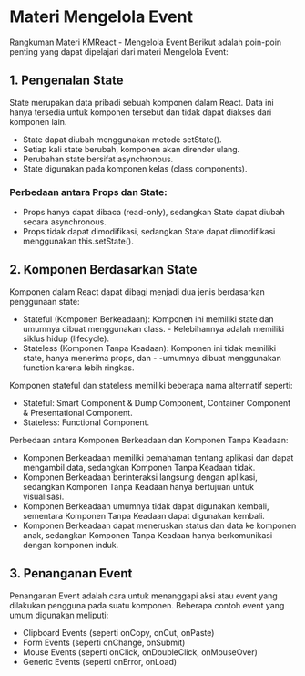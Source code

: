# Materi Mengelola Event
Rangkuman Materi KMReact - Mengelola Event
Berikut adalah poin-poin penting yang dapat dipelajari dari materi Mengelola Event:

## 1. Pengenalan State
State merupakan data pribadi sebuah komponen dalam React. Data ini hanya tersedia untuk komponen tersebut dan tidak dapat diakses dari komponen lain.

- State dapat diubah menggunakan metode setState().
- Setiap kali state berubah, komponen akan dirender ulang.
- Perubahan state bersifat asynchronous.
- State digunakan pada komponen kelas (class components).

### Perbedaan antara Props dan State:

- Props hanya dapat dibaca (read-only), sedangkan State dapat diubah secara asynchronous.
- Props tidak dapat dimodifikasi, sedangkan State dapat dimodifikasi menggunakan this.setState().
## 2. Komponen Berdasarkan State
Komponen dalam React dapat dibagi menjadi dua jenis berdasarkan penggunaan state:

- Stateful (Komponen Berkeadaan): Komponen ini memiliki state dan umumnya dibuat menggunakan class. - Kelebihannya adalah memiliki siklus hidup (lifecycle).
- Stateless (Komponen Tanpa Keadaan): Komponen ini tidak memiliki state, hanya menerima props, dan - -umumnya dibuat menggunakan function karena lebih ringkas.

Komponen stateful dan stateless memiliki beberapa nama alternatif seperti:

- Stateful: Smart Component & Dump Component, Container Component & Presentational Component.
- Stateless: Functional Component.

Perbedaan antara Komponen Berkeadaan dan Komponen Tanpa Keadaan:

- Komponen Berkeadaan memiliki pemahaman tentang aplikasi dan dapat mengambil data, sedangkan Komponen Tanpa Keadaan tidak.
- Komponen Berkeadaan berinteraksi langsung dengan aplikasi, sedangkan Komponen Tanpa Keadaan hanya bertujuan untuk visualisasi.
- Komponen Berkeadaan umumnya tidak dapat digunakan kembali, sementara Komponen Tanpa Keadaan dapat digunakan kembali.
- Komponen Berkeadaan dapat meneruskan status dan data ke komponen anak, sedangkan Komponen Tanpa Keadaan hanya berkomunikasi dengan komponen induk.
## 3. Penanganan Event
Penanganan Event adalah cara untuk menanggapi aksi atau event yang dilakukan pengguna pada suatu komponen. Beberapa contoh event yang umum digunakan meliputi:

- Clipboard Events (seperti onCopy, onCut, onPaste)
- Form Events (seperti onChange, onSubmit)
- Mouse Events (seperti onClick, onDoubleClick, onMouseOver)
- Generic Events (seperti onError, onLoad)